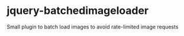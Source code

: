 jquery-batchedimageloader
=========================

Small plugin to batch load images to avoid rate-limited image requests